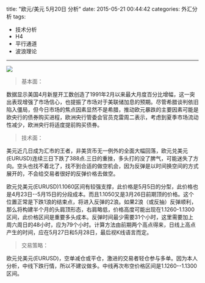 title: "欧元/美元 5月20日 分析"
date: 2015-05-21 00:44:42
categories: 外汇分析
tags:
- 技术分析
- H4
- 平行通道
- 波浪理论
---
![](http://eurusd.qiniudn.com/69.png)

>基本面：

数据显示美国4月新屋开工数创造了1991年2月以来最大月度百分比增幅，这一突出表现增强了市场信心，也提振了市场对于美联储加息的预期。尽管希腊谈判依旧陷入僵局，但今日市场的焦点因素显然不是希腊，推动欧元暴跌的主要因素可能是欧央行的债券购买进程，欧洲央行管委会官员克雷周二表示，考虑到夏季市场流动性减少，欧洲央行将适度提前购买债券。

>技术面：

美元近几日成为汇市的王者，非美货币无一例外的全面大幅回落，欧元兑美元(EURUSD)连续三日下跌了388点.三日的重挫，多头打的没了脾气，可能迷失了方向。空头也找不着北了，找不到合适的做空机会，因为反弹是以时间换空间的方式展开的，不会给交易者很好的反弹价格去做空。

欧元兑美元(EURUSD)1.1060区间有较强支撑，此价格是5月5日的分型，此价格也是4月23日--5月15日的分段成本。而且1.1050又是3月26日前期顶的价格。这个位置正常是下跌1浪的结束点，将进入反弹的2浪。如果2浪（或反抽）反弹顺利，那么将构建半个月的头肩顶形态，右肩略低，价格高度可能出现在1.1260-1.1300区间，此价格区间是重要多头成本。反弹时间最少需要31个小时，这里需要加上周六周日的48小时，应为79个小时。计算方法由前期两个高点得来，日线上高点产生的时间，应在5月27日和5月28日，最后视K线语言而定。

>交易策略：

欧元兑美元(EURUSD)，空单减仓或平仓，激进的交易者轻仓参与多单。因为本人分析，中线下跌行情，所以不建议做多。中线再次布空价格区间是1.1260--1.1300区间。
